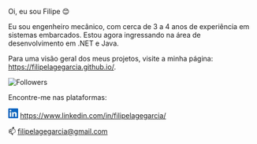 Oi, eu sou Filipe 😊

Eu sou engenheiro mecânico, com cerca de 3 a 4 anos de experiência em sistemas embarcados. Estou agora ingressando na área de desenvolvimento em .NET e Java. 

Para uma visão geral dos meus projetos, visite a minha página: https://filipelagegarcia.github.io/.

![Followers](https://img.shields.io/github/followers/FilipeLageGarcia?style=plastic)

Encontre-me nas plataformas:

<img src="imagens/LinkedIn.png" width="20"/> https://www.linkedin.com/in/filipelagegarcia/

📫 filipelagegarcia@gmail.com

